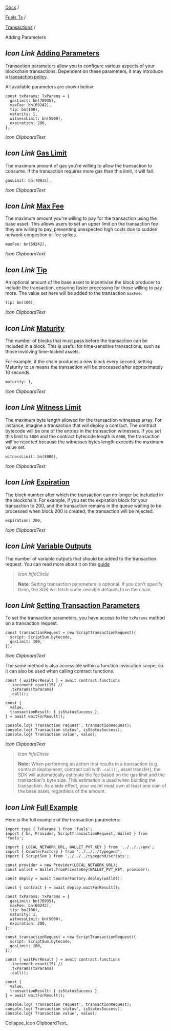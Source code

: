[Docs](https://docs.fuel.network/) /

[Fuels Ts](https://docs.fuel.network/docs/fuels-ts/) /

[Transactions](https://docs.fuel.network/docs/fuels-ts/transactions/) /

Adding Parameters

## _Icon Link_ [Adding Parameters](https://docs.fuel.network/docs/fuels-ts/transactions/adding-parameters/\#adding-parameters)

Transaction parameters allow you to configure various aspects of your blockchain transactions. Dependent on these parameters, it may introduce a [transaction policy](https://docs.fuel.network/docs/fuels-ts/transactions/adding-policies/).

All available parameters are shown below:

```fuel_Box fuel_Box-idXKMmm-css
const txParams: TxParams = {
  gasLimit: bn(70935),
  maxFee: bn(69242),
  tip: bn(100),
  maturity: 1,
  witnessLimit: bn(5000),
  expiration: 200,
};
```

_Icon ClipboardText_

## _Icon Link_ [Gas Limit](https://docs.fuel.network/docs/fuels-ts/transactions/adding-parameters/\#gas-limit)

The maximum amount of gas you're willing to allow the transaction to consume. If the transaction requires more gas than this limit, it will fail.

```fuel_Box fuel_Box-idXKMmm-css
gasLimit: bn(70935),
```

_Icon ClipboardText_

## _Icon Link_ [Max Fee](https://docs.fuel.network/docs/fuels-ts/transactions/adding-parameters/\#max-fee)

The maximum amount you're willing to pay for the transaction using the base asset. This allows users to set an upper limit on the transaction fee they are willing to pay, preventing unexpected high costs due to sudden network congestion or fee spikes.

```fuel_Box fuel_Box-idXKMmm-css
maxFee: bn(69242),
```

_Icon ClipboardText_

## _Icon Link_ [Tip](https://docs.fuel.network/docs/fuels-ts/transactions/adding-parameters/\#tip)

An optional amount of the base asset to incentivise the block producer to include the transaction, ensuring faster processing for those willing to pay more. The value set here will be added to the transaction `maxFee`.

```fuel_Box fuel_Box-idXKMmm-css
tip: bn(100),
```

_Icon ClipboardText_

## _Icon Link_ [Maturity](https://docs.fuel.network/docs/fuels-ts/transactions/adding-parameters/\#maturity)

The number of blocks that must pass before the transaction can be included in a block. This is useful for time-sensitive transactions, such as those involving time-locked assets.

For example, if the chain produces a new block every second, setting Maturity to `10` means the transaction will be processed after approximately 10 seconds.

```fuel_Box fuel_Box-idXKMmm-css
maturity: 1,
```

_Icon ClipboardText_

## _Icon Link_ [Witness Limit](https://docs.fuel.network/docs/fuels-ts/transactions/adding-parameters/\#witness-limit)

The maximum byte length allowed for the transaction witnesses array. For instance, imagine a transaction that will deploy a contract. The contract bytecode will be one of the entries in the transaction witnesses. If you set this limit to `5000` and the contract bytecode length is `6000`, the transaction will be rejected because the witnesses bytes length exceeds the maximum value set.

```fuel_Box fuel_Box-idXKMmm-css
witnessLimit: bn(5000),
```

_Icon ClipboardText_

## _Icon Link_ [Expiration](https://docs.fuel.network/docs/fuels-ts/transactions/adding-parameters/\#expiration)

The block number after which the transaction can no longer be included in the blockchain. For example, if you set the expiration block for your transaction to 200, and the transaction remains in the queue waiting to be processed when block 200 is created, the transaction will be rejected.

```fuel_Box fuel_Box-idXKMmm-css
expiration: 200,
```

_Icon ClipboardText_

## _Icon Link_ [Variable Outputs](https://docs.fuel.network/docs/fuels-ts/transactions/adding-parameters/\#variable-outputs)

The number of variable outputs that should be added to the transaction request. You can read more about it on this [guide](https://docs.fuel.network/docs/fuels-ts/contracts/variable-outputs/)

> _Icon InfoCircle_
>
> **Note**: Setting transaction parameters is optional. If you don't specify them, the SDK will fetch some sensible defaults from the chain.

## _Icon Link_ [Setting Transaction Parameters](https://docs.fuel.network/docs/fuels-ts/transactions/adding-parameters/\#setting-transaction-parameters)

To set the transaction parameters, you have access to the `txParams` method on a transaction request.

```fuel_Box fuel_Box-idXKMmm-css
const transactionRequest = new ScriptTransactionRequest({
  script: ScriptSum.bytecode,
  gasLimit: 100,
});
```

_Icon ClipboardText_

The same method is also accessible within a function invocation scope, so it can also be used when calling contract functions.

```fuel_Box fuel_Box-idXKMmm-css
const { waitForResult } = await contract.functions
  .increment_count(15) //
  .txParams(txParams)
  .call();

const {
  value,
  transactionResult: { isStatusSuccess },
} = await waitForResult();

console.log('Transaction request', transactionRequest);
console.log('Transaction status', isStatusSuccess);
console.log('Transaction value', value);

```

_Icon ClipboardText_

> _Icon InfoCircle_
>
> **Note:** When performing an action that results in a transaction (e.g. contract deployment, contract call with `.call()`, asset transfer), the SDK will automatically estimate the fee based on the gas limit and the transaction's byte size. This estimation is used when building the transaction. As a side effect, your wallet must own at least one coin of the base asset, regardless of the amount.

## _Icon Link_ [Full Example](https://docs.fuel.network/docs/fuels-ts/transactions/adding-parameters/\#full-example)

Here is the full example of the transaction parameters:

```fuel_Box fuel_Box-idXKMmm-css
import type { TxParams } from 'fuels';
import { bn, Provider, ScriptTransactionRequest, Wallet } from 'fuels';

import { LOCAL_NETWORK_URL, WALLET_PVT_KEY } from '../../../env';
import { CounterFactory } from '../../../typegend';
import { ScriptSum } from '../../../typegend/scripts';

const provider = new Provider(LOCAL_NETWORK_URL);
const wallet = Wallet.fromPrivateKey(WALLET_PVT_KEY, provider);

const deploy = await CounterFactory.deploy(wallet);

const { contract } = await deploy.waitForResult();

const txParams: TxParams = {
  gasLimit: bn(70935),
  maxFee: bn(69242),
  tip: bn(100),
  maturity: 1,
  witnessLimit: bn(5000),
  expiration: 200,
};

const transactionRequest = new ScriptTransactionRequest({
  script: ScriptSum.bytecode,
  gasLimit: 100,
});

const { waitForResult } = await contract.functions
  .increment_count(15) //
  .txParams(txParams)
  .call();

const {
  value,
  transactionResult: { isStatusSuccess },
} = await waitForResult();

console.log('Transaction request', transactionRequest);
console.log('Transaction status', isStatusSuccess);
console.log('Transaction value', value);

```

Collapse_Icon ClipboardText_
